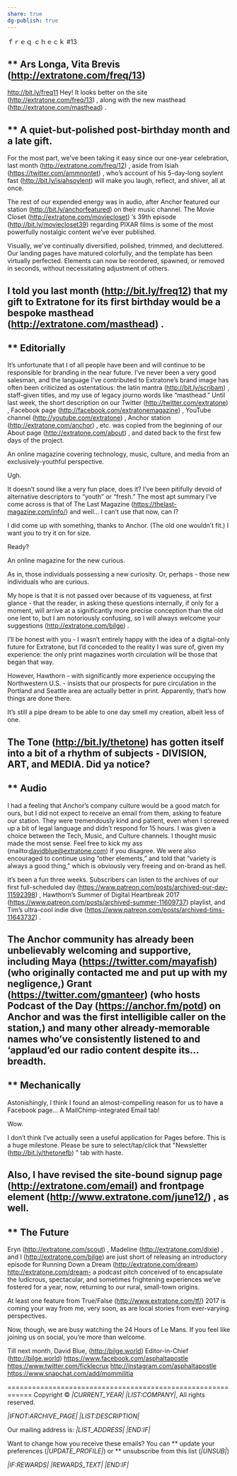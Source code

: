 ```yaml
---
share: true
dg-publish: true
---
```

ｆｒｅｑ ｃｈｅｃｋ
#13


** Ars Longa, Vita Brevis (http://extratone.com/freq/13)
------------------------------------------------------------
http://bit.ly/freq11
Hey! It looks better on the site (http://extratone.com/freq/13) , along with the new masthead (http://extratone.com/masthead) .


** A quiet-but-polished post-birthday month and a late gift.
------------------------------------------------------------
For the most part, we've been taking it easy since our one-year celebration, last month (http://extratone.com/freq/12) , aside from Isiah (https://twitter.com/ammnontet) , who’s account of his 5-day-long soylent fast (http://bit.ly/isiahsoylent) will make you laugh, reflect, and shiver, all at once.

The rest of our expended energy was in audio, after Anchor featured our station (http://bit.ly/anchorfeatured) on their music channel. The Movie Closet (http://extratone.com/moviecloset) ’s 39th episode (http://bit.ly/moviecloset39) regarding PIXAR films is some of the most powerfully nostalgic content we’ve ever published.

Visually, we've continually diversified, polished, trimmed, and decluttered. Our landing pages have matured colorfully, and the template has been virtually perfected. Elements can now be reordered, spawned, or removed in seconds, without necessitating adjustment of others.

I told you last month (http://bit.ly/freq12) that my gift to Extratone for its first birthday would be a bespoke masthead (http://extratone.com/masthead) .
------------------------------------------------------------


** Editorially
------------------------------------------------------------
It’s unfortunate that I of all people have been and will continue to be responsible for branding in the near future. I’ve never been a very good salesman, and the language I’ve contributed to Extratone’s brand image has often been criticized as ostentatious: the latin mantra (http://bit.ly/scribam) , staff-given titles, and my use of legacy journo words like “masthead.” Until last week, the short description on our Twitter (http://twitter.com/extratone) , Facebook page (http://facebook.com/extratonemagazine) , YouTube channel (http://youtube.com/extratone) , Anchor station (http://extratone.com/anchor) , etc. was copied from the beginning of our About page (http://extratone.com/about) , and dated back to the first few days of the project.

An online magazine covering technology, music, culture, and media from an exclusively-youthful perspective.

Ugh.

It doesn’t sound like a very fun place, does it? I’ve been pitifully devoid of alternative descriptors to “youth” or “fresh.” The most apt summary I’ve come across is that of The Last Magazine (https://thelast-magazine.com/info/) and well… I can’t use that now, can I?

I did come up with something, thanks to Anchor. (The old one wouldn’t fit.) I want you to try it on for size.

Ready?

An online magazine for the new curious.

As in, those individuals possessing a new curiosity. Or, perhaps - those new individuals who are curious.

My hope is that it is not passed over because of its vagueness, at first glance - that the reader, in asking these questions internally, if only for a moment, will arrive at a significantly more precise conception than the old one lent to, but I am notoriously confusing, so I will always welcome your suggestions (http://extratone.com/bilge) .

I’ll be honest with you - I wasn’t entirely happy with the idea of a digital-only future for Extratone, but I’d conceded to the reality I was sure of, given my experience: the only print magazines worth circulation will be those that began that way.

However, Hawthorn - with significantly more experience occupying the Northwestern U.S. - insists that our prospects for pure circulation in the Portland and Seattle area are actually better in print. Apparently, that’s how things are done there.

It’s still a pipe dream to be able to one day smell my creation, albeit less of one.

The Tone (http://bit.ly/thetone) has gotten itself into a bit of a rhythm of subjects - DIVISION, ART, and MEDIA. Did ya notice?
------------------------------------------------------------


** Audio
------------------------------------------------------------
I had a feeling that Anchor’s company culture would be a good match for ours, but I did not expect to receive an email from them, asking to feature our station. They were tremendously kind and patient, even when I screwed up a bit of legal language and didn’t respond for 15 hours. I was given a choice between the Tech, Music, and Culture channels. I thought music made the most sense. Feel free to kick my ass (mailto:davidblue@extratone.com) if you disagree. We were also encouraged to continue using “other elements,” and told that “variety is always a good thing,” which is obviously very freeing and on-brand as hell.

It’s been a fun three weeks. Subscribers can listen to the archives of our first full-scheduled day (https://www.patreon.com/posts/archived-our-day-11592398) , Hawthorn’s Summer of Digital Heartbreak 2017 (https://www.patreon.com/posts/archived-summer-11609737) playlist, and Tim’s ultra-cool indie dive (https://www.patreon.com/posts/archived-tims-11643732) .

The Anchor community has already been unbelievably welcoming and supportive, including Maya (https://twitter.com/mayafish) (who originally contacted me and put up with my negligence,) Grant (https://twitter.com/gmanteer) (who hosts Podcast of the Day (https://anchor.fm/potd) on Anchor and was the first intelligible caller on the station,) and many other already-memorable names who’ve consistently listened to and ‘applaud’ed our radio content despite its… breadth.
------------------------------------------------------------


** Mechanically
------------------------------------------------------------
Astonishingly, I think I found an almost-compelling reason for us to have a Facebook page… A MailChimp-integrated Email tab!

Wow.

I don’t think I’ve actually seen a useful application for Pages before. This is a huge milestone. Please be sure to select/tap/click that "Newsletter (http://bit.ly/thetonefb) " tab with haste.

Also, I have revised the site-bound signup page (http://extratone.com/email) and frontpage element (http://www.extratone.com/june12/) , as well.
------------------------------------------------------------


** The Future
------------------------------------------------------------
Eryn (http://extratone.com/scout) , Madeline (http://extratone.com/dixie) , and I (http://extratone.com/bilge) are just short of releasing an introductory episode for Running Down a Dream (http://extratone.com/dream) http://extratone.com/dream- a podcast pitch conceived of to encapsulate the ludicrous, spectacular, and sometimes frightening experiences we’ve fostered for a year, now, returning to our rural, small-town origins.

At least one feature from True/False (http://www.extratone.com/tf/) 2017 is coming your way from me, very soon, as are local stories from ever-varying perspectives.

Now, though, we are busy watching the 24 Hours of Le Mans. If you feel like joining us on social, you’re more than welcome.

Till next month,
David Blue, (http://bilge.world)
Editor-in-Chief (http://bilge.world)
https://www.facebook.com/asphaltapostle
https://www.twitter.com/ficklecrux
http://instagram.com/asphaltapostle
https://www.snapchat.com/add/mommilitia

============================================================
Copyright © *|CURRENT_YEAR|* *|LIST:COMPANY|*, All rights reserved.

*|IFNOT:ARCHIVE_PAGE|* *|LIST:DESCRIPTION|*

Our mailing address is:
*|LIST_ADDRESS|* *|END:IF|*

Want to change how you receive these emails?
You can ** update your preferences (*|UPDATE_PROFILE|*)
or ** unsubscribe from this list (*|UNSUB|*)

*|IF:REWARDS|* *|REWARDS_TEXT|* *|END:IF|*